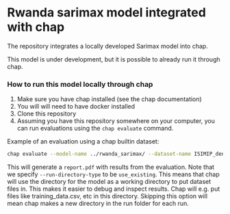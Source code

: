 # Rwanda sarimax model integrated with chap 

The repository integrates a locally developed Sarimax model into chap.

This model is under development, but it is possible to already run it through chap.


### How to run this model locally through chap

1. Make sure you have chap installed (see the chap documentation)
2. You will will need to have docker installed
3. Clone this repository
4. Assuming you have this repository somewhere on your computer, you can run evaluations using the `chap evaluate` command.


Example of an evaluation using a chap builtin dataset:

```bash
chap evaluate --model-name ../rwanda_sarimax/ --dataset-name ISIMIP_dengue_harmonized --dataset-country vietnam --report-filename report.pdf --debug --n-splits=2 --run-directory-type use_existing
```

This will generate a `report.pdf` with results from the evaluation. Note that we specify `--run-directory-type` to be `use_existing`. This means that chap will use the directory for the model as a working directory to put dataset files in. This makes it easier to debug and inspect results. Chap will e.g. put files like training_data.csv, etc in this directory. Skipping this option will mean chap makes a new directory in the run folder for each run.



